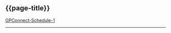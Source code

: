 ## {{page-title}}

<i class="fa fa-link"></i> [GPConnect-Schedule-1](https://fhir.nhs.uk/STU3/StructureDefinition/GPConnect-Schedule-1)

---